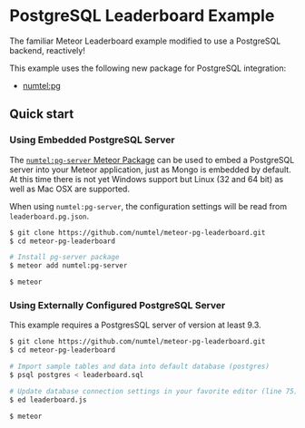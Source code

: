 # PostgreSQL Leaderboard Example

The familiar Meteor Leaderboard example modified to use a PostgreSQL backend, reactively!

This example uses the following new package for PostgreSQL integration:

* [numtel:pg](https://github.com/numtel/meteor-pg)

## Quick start

### Using Embedded PostgreSQL Server

The [`numtel:pg-server` Meteor Package](https://github.com/numtel/meteor-pg-server) can be used to embed a PostgreSQL server into your Meteor application, just as Mongo is embedded by default. At this time there is not yet Windows support but Linux (32 and 64 bit) as well as Mac OSX are supported.

When using `numtel:pg-server`, the configuration settings will be read from `leaderboard.pg.json`.

```bash
$ git clone https://github.com/numtel/meteor-pg-leaderboard.git
$ cd meteor-pg-leaderboard

# Install pg-server package
$ meteor add numtel:pg-server

$ meteor
```

### Using Externally Configured PostgreSQL Server

This example requires a PostgresSQL server of version at least 9.3.

```bash
$ git clone https://github.com/numtel/meteor-pg-leaderboard.git
$ cd meteor-pg-leaderboard

# Import sample tables and data into default database (postgres)
$ psql postgres < leaderboard.sql

# Update database connection settings in your favorite editor (line 75)
$ ed leaderboard.js

$ meteor
```
